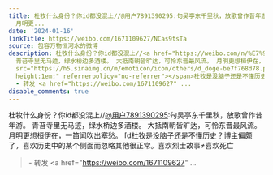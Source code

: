 ```yaml
---
title: 杜牧什么身份？你id都没混上//@用户7891390295:句吴亭东千里秋，放歌曾作昔年游。 青苔寺里无马迹，绿水桥边多酒楼。 大抵南朝皆旷达，可怜东晋最风流。
  月明更...
date: '2024-01-16'
linkTitle: https://weibo.com/1671109627/NCas9tsTa
source: 包容万物恒河水的微博
description: 杜牧什么身份？你id都没混上//<a href="https://weibo.com/n/%E7%94%A8%E6%88%B77891390295">@用户7891390295</a>:句吴亭东千里秋，放歌曾作昔年游。
  青苔寺里无马迹，绿水桥边多酒楼。 大抵南朝皆旷达，可怜东晋最风流。 月明更想桓伊在，一笛闻吹出塞愁。 <span class="url-icon"><img alt="[doge]"
  src="https://h5.sinaimg.cn/m/emoticon/icon/others/d_doge-be7f768d78.png" style="width:1em;
  height:1em;" referrerpolicy="no-referrer"></span>杜牧是没脑子还是不懂历史？博主偏颇了，喜欢历史中的某个侧面而忽略其他很正常。喜欢烈士故事≠喜欢死亡<br><blockquote>
  - 转发 <a href="https://weibo.com/1671109627" ...
disable_comments: true
---
```

杜牧什么身份？你id都没混上//<a href="https://weibo.com/n/%E7%94%A8%E6%88%B77891390295">@用户7891390295</a>:句吴亭东千里秋，放歌曾作昔年游。 青苔寺里无马迹，绿水桥边多酒楼。 大抵南朝皆旷达，可怜东晋最风流。 月明更想桓伊在，一笛闻吹出塞愁。 <span class="url-icon"><img alt="[doge]" src="https://h5.sinaimg.cn/m/emoticon/icon/others/d_doge-be7f768d78.png" style="width:1em; height:1em;" referrerpolicy="no-referrer"></span>杜牧是没脑子还是不懂历史？博主偏颇了，喜欢历史中的某个侧面而忽略其他很正常。喜欢烈士故事≠喜欢死亡<br><blockquote> - 转发 <a href="https://weibo.com/1671109627" ...